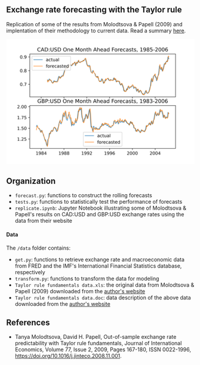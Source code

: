 ## Exchange rate forecasting with the Taylor rule
Replication of some of the results from Molodtsova & Papell (2009) and implentation of their methodology to current data. Read a summary [here](https://github.com/l9leung/taylor-x-rate/blob/main/report/report.pdf).

![Alt text](https://raw.githubusercontent.com/l9leung/taylor-x-rate/main/report/forecasts1.png)

## Organization
* `forecast.py`: functions to construct the rolling forecasts
* `tests.py`: functions to statistically test the performance of forecasts
* `replicate.ipynb`: Jupyter Notebook illustrating some of Molodtsova & Papell's results on CAD:USD and GBP:USD exchange rates using the data from their website

#### Data
The `/data` folder contains:
* `get.py`: functions to retrieve exchange rate and macroeconomic data from FRED and the IMF's International Financial Statistics database, respectively
* `transform.py`: functions to transform the data for modeling
* `Taylor rule fundamentals data.xls`: the original data from Molodtsova & Papell (2009) downloaded from the [author's website](https://uh.edu/~dpapell/Taylor%20rule%20fundamentals%20data.xls)
* `Taylor rule fundamentals data.doc`: data description of the above data downloaded from the [author's website](https://uh.edu/~dpapell/Taylor%20rule%20fundamentals%20data.doc)

## References
* Tanya Molodtsova, David H. Papell, Out-of-sample exchange rate predictability with Taylor rule fundamentals, Journal of International Economics, Volume 77, Issue 2, 2009, Pages 167-180, ISSN 0022-1996, https://doi.org/10.1016/j.jinteco.2008.11.001.

